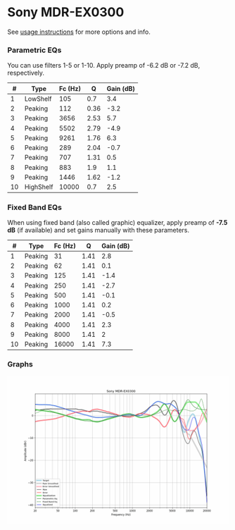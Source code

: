 # Sony MDR-EX0300
See [usage instructions](https://github.com/jaakkopasanen/AutoEq#usage) for more options and info.

### Parametric EQs
You can use filters 1-5 or 1-10. Apply preamp of -6.2 dB or -7.2 dB, respectively.

|   # | Type      |   Fc (Hz) |    Q |   Gain (dB) |
|-----|-----------|-----------|------|-------------|
|   1 | LowShelf  |       105 | 0.7  |         3.4 |
|   2 | Peaking   |       112 | 0.36 |        -3.2 |
|   3 | Peaking   |      3656 | 2.53 |         5.7 |
|   4 | Peaking   |      5502 | 2.79 |        -4.9 |
|   5 | Peaking   |      9261 | 1.76 |         6.3 |
|   6 | Peaking   |       289 | 2.04 |        -0.7 |
|   7 | Peaking   |       707 | 1.31 |         0.5 |
|   8 | Peaking   |       883 | 1.9  |         1.1 |
|   9 | Peaking   |      1446 | 1.62 |        -1.2 |
|  10 | HighShelf |     10000 | 0.7  |         2.5 |

### Fixed Band EQs
When using fixed band (also called graphic) equalizer, apply preamp of **-7.5 dB** (if available) and set gains manually with these parameters.

|   # | Type    |   Fc (Hz) |    Q |   Gain (dB) |
|-----|---------|-----------|------|-------------|
|   1 | Peaking |        31 | 1.41 |         2.8 |
|   2 | Peaking |        62 | 1.41 |         0.1 |
|   3 | Peaking |       125 | 1.41 |        -1.4 |
|   4 | Peaking |       250 | 1.41 |        -2.7 |
|   5 | Peaking |       500 | 1.41 |        -0.1 |
|   6 | Peaking |      1000 | 1.41 |         0.2 |
|   7 | Peaking |      2000 | 1.41 |        -0.5 |
|   8 | Peaking |      4000 | 1.41 |         2.3 |
|   9 | Peaking |      8000 | 1.41 |         2   |
|  10 | Peaking |     16000 | 1.41 |         7.3 |

### Graphs
![](./Sony%20MDR-EX0300.png)
